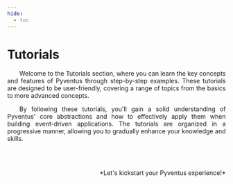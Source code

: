 ```yaml
---
hide:
  - toc
---
```


# Tutorials

<p style='text-align: justify;' markdown>
	&emsp;&emsp;Welcome to the Tutorials section, where you can learn the key concepts and features of Pyventus
	through step-by-step examples. These tutorials are designed to be user-friendly, covering a range of topics
	from the basics to more advanced concepts.
</p>

<p style='text-align: justify;' markdown>
	&emsp;&emsp;By following these tutorials, you'll gain a solid understanding of Pyventus' core abstractions and
	how to effectively apply them when building event-driven applications. The tutorials are organized in a 
	progressive manner, allowing you to gradually enhance your knowledge and skills.
</p>

<br>
<br>

<p style='text-align: right;' markdown>
	*Let's kickstart your Pyventus experience!*
</p>




